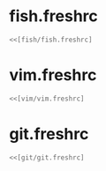 # fish.freshrc #
```sh
<<[fish/fish.freshrc]
```

# vim.freshrc #
```sh
<<[vim/vim.freshrc]
```

# git.freshrc #
```sh
<<[git/git.freshrc]
```
